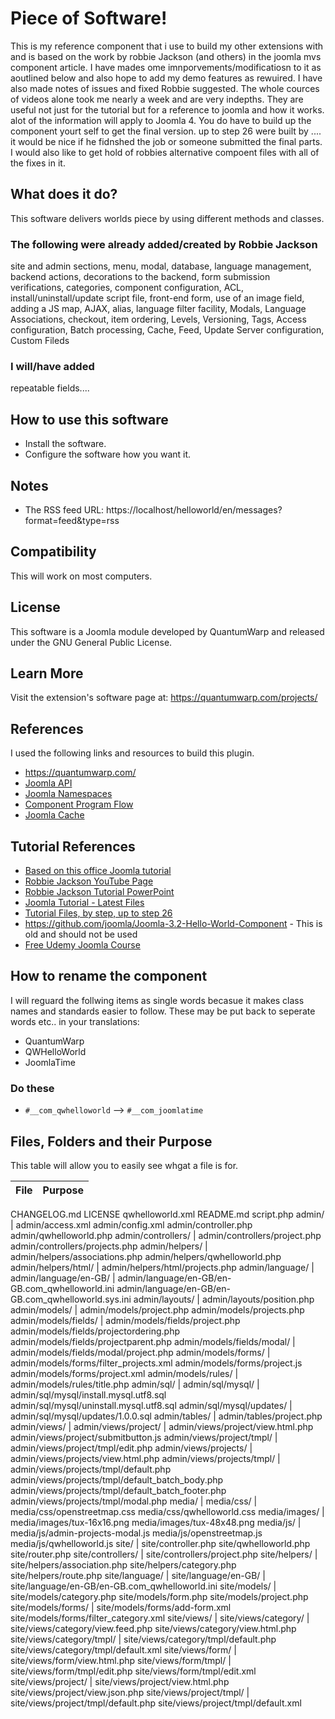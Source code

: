 # Piece of Software!
This is my reference component that i use to build my other extensions with and is based on the work by robbie Jackson (and others) in the joomla mvs component article.
I have mades ome imnporvements/modificatiosn to it as aoutlined below and also hope to add my demo features as rewuired. I have also made notes of issues and fixed Robbie suggested.
The whole cources of videos alone took me nearly a week and are very indepths. They are useful not just for the tutorial but for a reference to joomla and how it works. alot of the information will apply to Joomla 4. You do have to build up the component yourt self to get the final version. up to step 26 were built by .... it would be nice if he fidnshed the job or someone submitted the final parts.
I would also like to get hold of robbies alternative compoent files with all of the fixes in it.

## What does it do?
This software delivers worlds piece by using different methods and classes.

### The following were already added/created by Robbie Jackson
site and admin sections, menu, modal, database, language management, backend actions, decorations to the backend, form submission verifications, 
categories, component configuration, ACL, install/uninstall/update script file, front-end form, use of an image field, adding a JS map, AJAX, alias, 
language filter facility, Modals, Language Associations, checkout, item ordering, Levels, Versioning, Tags, Access configuration, Batch processing, 
Cache, Feed, Update Server configuration, Custom Fileds

### I will/have added
repeatable fields....

## How to use this software
- Install the software.
- Configure the software how you want it.

## Notes
- The RSS feed URL: https://localhost/helloworld/en/messages?format=feed&type=rss

## Compatibility
This will work on most computers.

## License
This software is a Joomla module developed by QuantumWarp and released under the GNU General Public License.

## Learn More
Visit the extension's software page at: https://quantumwarp.com/projects/

## References
I used the following links and resources to build this plugin.
- https://quantumwarp.com/
- [Joomla API](https://api.joomla.org/)
- [Joomla Namespaces](https://api.joomla.org/cms-3/namespaces/default.html)
- [Component Program Flow](https://docs.joomla.org/Component_Program_Flow)
- [Joomla Cache](https://docs.joomla.org/Cache)


## Tutorial References
- [Based on this office Joomla tutorial](https://docs.joomla.org/J3.x:Developing_an_MVC_Component/Introduction)
- [Robbie Jackson YouTube Page](https://www.youtube.com/channel/UCMxpLXLiuFKxSNtbn8cCW3g)
- [Robbie Jackson Tutorial PowerPoint](https://docs.google.com/presentation/d/11g6qd64zmQObe8xMuEVubdUeIp0DcZ1wr8dq7LcrXIA/)
- [Joomla Tutorial - Latest Files](https://docs.joomla.org/J3.x:Developing_an_MVC_Component/Adding_Custom_Fields)
- [Tutorial Files, by step, up to step 26](https://github.com/Stevec4/Joomla-HelloWorld)
- https://github.com/joomla/Joomla-3.2-Hello-World-Component - This is old and should not be used
- [Free Udemy Joomla Course](https://www.udemy.com/course/joomla-development-101/)

## How to rename the component
I will reguard the follwing items as single words becasue it makes class names and standards easier to follow. These may be put back to seperate words etc.. in your translations:
- QuantumWarp
- QWHelloWorld
- JoomlaTime

### Do these
- `#__com_qwhelloworld` --> `#__com_joomlatime`

## Files, Folders and their Purpose

This table will allow you to easily see whgat a file is for.

File | Purpose
-- | --
CHANGELOG.md
LICENSE
qwhelloworld.xml
README.md
script.php
admin/ | 
admin/access.xml
admin/config.xml
admin/controller.php
admin/qwhelloworld.php
admin/controllers/ | 
admin/controllers/project.php
admin/controllers/projects.php
admin/helpers/ | 
admin/helpers/associations.php
admin/helpers/qwhelloworld.php
admin/helpers/html/ | 
admin/helpers/html/projects.php
admin/language/ | 
admin/language/en-GB/ | 
admin/language/en-GB/en-GB.com_qwhelloworld.ini
admin/language/en-GB/en-GB.com_qwhelloworld.sys.ini
admin/layouts/ | 
admin/layouts/position.php
admin/models/ | 
admin/models/project.php
admin/models/projects.php
admin/models/fields/ | 
admin/models/fields/project.php
admin/models/fields/projectordering.php
admin/models/fields/projectparent.php
admin/models/fields/modal/ | 
admin/models/fields/modal/project.php
admin/models/forms/ | 
admin/models/forms/filter_projects.xml
admin/models/forms/project.js
admin/models/forms/project.xml
admin/models/rules/ |
admin/models/rules/title.php
admin/sql/ | 
admin/sql/mysql/ | 
admin/sql/mysql/install.mysql.utf8.sql
admin/sql/mysql/uninstall.mysql.utf8.sql
admin/sql/mysql/updates/ | 
admin/sql/mysql/updates/1.0.0.sql
admin/tables/ | 
admin/tables/project.php
admin/views/ | 
admin/views/project/ | 
admin/views/project/view.html.php
admin/views/project/submitbutton.js
admin/views/project/tmpl/ | 
admin/views/project/tmpl/edit.php
admin/views/projects/ | 
admin/views/projects/view.html.php
admin/views/projects/tmpl/ |
admin/views/projects/tmpl/default.php
admin/views/projects/tmpl/default_batch_body.php
admin/views/projects/tmpl/default_batch_footer.php
admin/views/projects/tmpl/modal.php
media/ | 
media/css/ | 
media/css/openstreetmap.css
media/css/qwhelloworld.css
media/images/ | 
media/images/tux-16x16.png
media/images/tux-48x48.png
media/js/ | 
media/js/admin-projects-modal.js
media/js/openstreetmap.js
media/js/qwhelloworld.js
site/ | 
site/controller.php
site/qwhelloworld.php
site/router.php
site/controllers/ | 
site/controllers/project.php
site/helpers/ | 
site/helpers/association.php
site/helpers/category.php
site/helpers/route.php
site/language/ | 
site/language/en-GB/ | 
site/language/en-GB/en-GB.com_qwhelloworld.ini
site/models/ | 
site/models/category.php
site/models/form.php
site/models/project.php
site/models/forms/ | 
site/models/forms/add-form.xml
site/models/forms/filter_category.xml
site/views/ | 
site/views/category/ | 
site/views/category/view.feed.php
site/views/category/view.html.php
site/views/category/tmpl/ | 
site/views/category/tmpl/default.php
site/views/category/tmpl/default.xml
site/views/form/ | 
site/views/form/view.html.php
site/views/form/tmpl/ | 
site/views/form/tmpl/edit.php
site/views/form/tmpl/edit.xml
site/views/project/ | 
site/views/project/view.html.php
site/views/project/view.json.php
site/views/project/tmpl/ | 
site/views/project/tmpl/default.php
site/views/project/tmpl/default.xml


